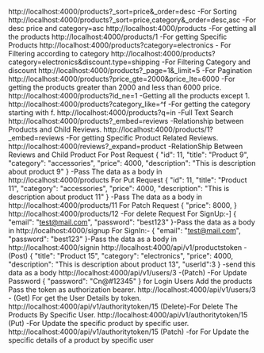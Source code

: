 http://localhost:4000/products?_sort=price&_order=desc -For Sorting
http://localhost:4000/products?_sort=price,category&_order=desc,asc -For desc price and category=asc
http://localhost:4000/products -For getting all the products
http://localhost:4000/products/1 -For getting Specific Products
http://localhost:4000/products?category=electronics - For Filtering according to category
http://localhost:4000/products?category=electronics&discount.type=shipping -For Filtering Category and discount
http://localhost:4000/products?_page=1&_limit=5 -For Pagination 
http://localhost:4000/products?price_gte=2000&price_lte=6000 -For getting the products greater than 2000 and less than 6000 price.
http://localhost:4000/products?id_ne=1 -Getting all the products except 1.
http://localhost:4000/products?category_like=^f -For getting the category starting with f.
http://localhost:4000/products?q=in -Full Text Search
http://localhost:4000/products?_embed=reviews -Relationship between Products and Child Reviews.
http://localhost:4000/products/1?_embed=reviews -For getting Specific Product Related Reviews.
http://localhost:4000/reviews?_expand=product -RelationShip Between Reviews and Child Product
For Post Request 
       {
        "id": 11,
        "title": "Product 9",
        "category": "accessories",
        "price": 4000,
        "description": "This is description about product 9"
} -Pass The data as a body in http://localhost:4000/products
For Put Request 
       {
        "id": 11,
        "title": "Product 11",
        "category": "accessories",
        "price": 4000,
        "description": "This is description about product 11"
} -Pass The data as a body in http://localhost:4000/products/11
For Patch Request 
       {
        "price": 8000,
}
http://localhost:4000/products/12 -For delete Request
For SignUp:-]
{
  "email": "test@mail.com",
  "password": "best123"
}-Pass the data as a body in http://localhost:4000/signup
For SignIn:-
{
  "email": "test@mail.com",
  "password": "best123"
}-Pass the data as a body in http://localhost:4000/signin
http://localhost:4000/api/v1/productstoken -(Post) 
 {
      "title": "Product 15",
      "category": "electronics",
      "price": 4000,
      "description": "This is description about product 13",
      "userId":3
    } -send this data as a body
  http://localhost:4000/api/v1/users/3  -(Patch) -For Update Password
{
      "password": "Cn@#12345"
}
for Login Users Add the products Pass the token as authorization bearer.
http://localhost:4000/api/v1/users/3 - (Get) For get the User Details by token.
http://localhost:4000/api/v1/authoritytoken/15 (Delete)-For Delete The Products By Specific User.
http://localhost:4000/api/v1/authoritytoken/15 (Put) -For Update the specific product by specific user.
http://localhost:4000/api/v1/authoritytoken/15 (Patch) -for For Update the specific details of a product by specific user